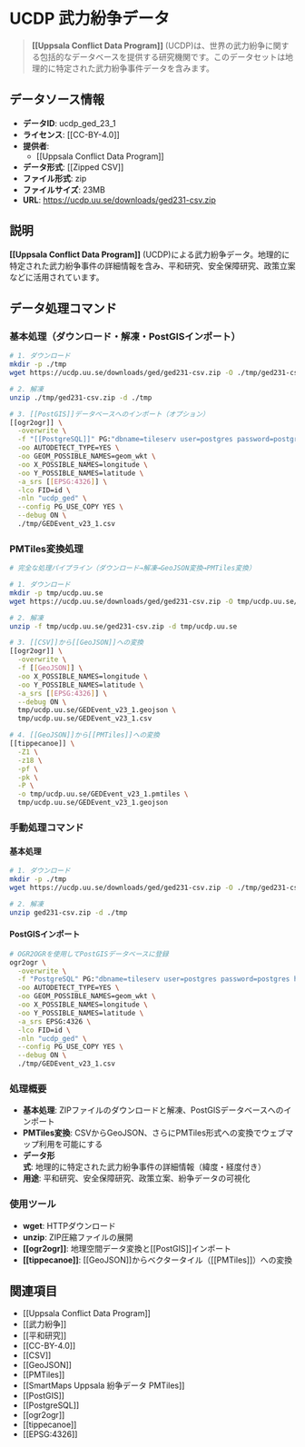 # UCDP 武力紛争データ

> **[[Uppsala Conflict Data Program]]** (UCDP)は、世界の武力紛争に関する包括的なデータベースを提供する研究機関です。このデータセットは地理的に特定された武力紛争事件データを含みます。

## データソース情報

- **データID**: ucdp_ged_23_1
- **ライセンス**: [[CC-BY-4.0]]
- **提供者**:
  - [[Uppsala Conflict Data Program]]
- **データ形式**: [[Zipped CSV]]
- **ファイル形式**: zip
- **ファイルサイズ**: 23MB
- **URL**: https://ucdp.uu.se/downloads/ged231-csv.zip

## 説明

**[[Uppsala Conflict Data Program]]** (UCDP)による武力紛争データ。地理的に特定された武力紛争事件の詳細情報を含み、平和研究、安全保障研究、政策立案などに活用されています。

## データ処理コマンド

### 基本処理（ダウンロード・解凍・PostGISインポート）

```bash
# 1. ダウンロード
mkdir -p ./tmp
wget https://ucdp.uu.se/downloads/ged/ged231-csv.zip -O ./tmp/ged231-csv.zip

# 2. 解凍
unzip ./tmp/ged231-csv.zip -d ./tmp

# 3. [[PostGIS]]データベースへのインポート（オプション）
[[ogr2ogr]] \
  -overwrite \
  -f "[[PostgreSQL]]" PG:"dbname=tileserv user=postgres password=postgres host=localhost port=54321" \
  -oo AUTODETECT_TYPE=YES \
  -oo GEOM_POSSIBLE_NAMES=geom_wkt \
  -oo X_POSSIBLE_NAMES=longitude \
  -oo Y_POSSIBLE_NAMES=latitude \
  -a_srs [[EPSG:4326]] \
  -lco FID=id \
  -nln "ucdp_ged" \
  --config PG_USE_COPY YES \
  --debug ON \
  ./tmp/GEDEvent_v23_1.csv
```

### PMTiles変換処理

```bash
# 完全な処理パイプライン（ダウンロード→解凍→GeoJSON変換→PMTiles変換）

# 1. ダウンロード
mkdir -p tmp/ucdp.uu.se
wget https://ucdp.uu.se/downloads/ged/ged231-csv.zip -O tmp/ucdp.uu.se/ged231-csv.zip

# 2. 解凍
unzip -f tmp/ucdp.uu.se/ged231-csv.zip -d tmp/ucdp.uu.se

# 3. [[CSV]]から[[GeoJSON]]への変換
[[ogr2ogr]] \
  -overwrite \
  -f [[GeoJSON]] \
  -oo X_POSSIBLE_NAMES=longitude \
  -oo Y_POSSIBLE_NAMES=latitude \
  -a_srs [[EPSG:4326]] \
  --debug ON \
  tmp/ucdp.uu.se/GEDEvent_v23_1.geojson \
  tmp/ucdp.uu.se/GEDEvent_v23_1.csv

# 4. [[GeoJSON]]から[[PMTiles]]への変換
[[tippecanoe]] \
  -Z1 \
  -z18 \
  -pf \
  -pk \
  -P \
  -o tmp/ucdp.uu.se/GEDEvent_v23_1.pmtiles \
  tmp/ucdp.uu.se/GEDEvent_v23_1.geojson
```

### 手動処理コマンド

#### 基本処理

```bash
# 1. ダウンロード
mkdir -p ./tmp
wget https://ucdp.uu.se/downloads/ged/ged231-csv.zip -O ./tmp/ged231-csv.zip

# 2. 解凍
unzip ged231-csv.zip -d ./tmp
```

#### PostGISインポート

```bash
# OGR2OGRを使用してPostGISデータベースに登録
ogr2ogr \
  -overwrite \
  -f "PostgreSQL" PG:"dbname=tileserv user=postgres password=postgres host=localhost port=54321" \
  -oo AUTODETECT_TYPE=YES \
  -oo GEOM_POSSIBLE_NAMES=geom_wkt \
  -oo X_POSSIBLE_NAMES=longitude \
  -oo Y_POSSIBLE_NAMES=latitude \
  -a_srs EPSG:4326 \
  -lco FID=id \
  -nln "ucdp_ged" \
  --config PG_USE_COPY YES \
  --debug ON \
  ./tmp/GEDEvent_v23_1.csv
```

### 処理概要

- **基本処理**: ZIPファイルのダウンロードと解凍、PostGISデータベースへのインポート
- **PMTiles変換**: CSVからGeoJSON、さらにPMTiles形式への変換でウェブマップ利用を可能にする
- **データ形式**: 地理的に特定された武力紛争事件の詳細情報（緯度・経度付き）
- **用途**: 平和研究、安全保障研究、政策立案、紛争データの可視化

### 使用ツール

- **wget**: HTTPダウンロード
- **unzip**: ZIP圧縮ファイルの展開
- **[[ogr2ogr]]**: 地理空間データ変換と[[PostGIS]]インポート
- **[[tippecanoe]]**: [[GeoJSON]]からベクタータイル（[[PMTiles]]）への変換

## 関連項目

- [[Uppsala Conflict Data Program]]
- [[武力紛争]]
- [[平和研究]]
- [[CC-BY-4.0]]
- [[CSV]]
- [[GeoJSON]]
- [[PMTiles]]
- [[SmartMaps Uppsala 紛争データ PMTiles]]
- [[PostGIS]]
- [[PostgreSQL]]
- [[ogr2ogr]]
- [[tippecanoe]]
- [[EPSG:4326]]
